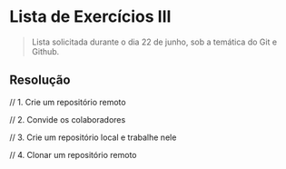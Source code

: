 # Lista de Exercícios III

> Lista solicitada durante o dia 22 de junho, sob a temática do Git e Github.

## Resolução

// 1. Crie um repositório remoto

// 2. Convide os colaboradores

// 3. Crie um repositório local e trabalhe nele

// 4. Clonar um repositório remoto
